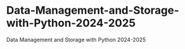 # Data-Management-and-Storage-with-Python-2024-2025
Data Management and Storage with Python 2024-2025
